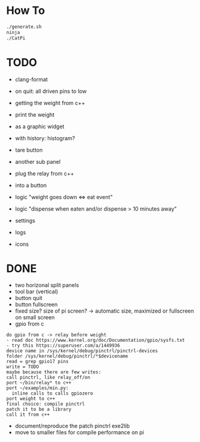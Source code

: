 # How To
```bash
./generate.sh
ninja
./CatPi
```

# TODO

- clang-format
- on quit: all driven pins to low
- getting the weight from c++
- print the weight
- as a graphic widget
- with history: histogram?
- tare button
- another sub panel
- plug the relay from c++
- into a button
- logic "weight goes down <=> eat event"
- logic "dispense when eaten and/or dispense > 10 minutes away"

- settings
- logs
- icons

# DONE
- two horizonal split panels
- tool bar (vertical)
- button quit
- button fullscreen
- fixed size? size of pi screen?
-> automatic size, maximized or fullscreen on small screen
- gpio from c
```
do gpio from c -> relay before weight
- read doc https://www.kernel.org/doc/Documentation/gpio/sysfs.txt
- try this https://superuser.com/a/1449936
device name in /sys/kernel/debug/pinctrl/pinctrl-devices
folder /sys/kernel/debug/pinctrl/*$devicename
read = grep gpio17 pins
write = TODO
maybe because there are few writes:
call pinctrl, like relay_off/on
port ~/bin/relay* to c++
port ~/examples/min.py:
  inline calls to calls gpiozero
port weight to c++
final choice: compile pinctrl
patch it to be a library
call it from c++
```
- document/reproduce the patch pinctrl exe2lib
- move to smaller files for compile performance on pi
